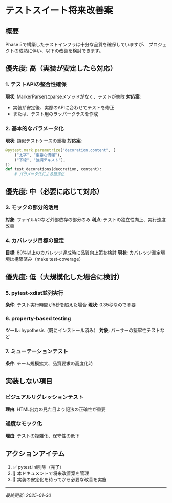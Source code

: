 # テストスイート将来改善案

## 概要
Phase 5で構築したテストインフラは十分な品質を確保していますが、
プロジェクトの成熟に伴い、以下の改善を検討できます。

## 優先度: 高（実装が安定したら対応）

### 1. テストAPIの整合性確保
**現状**: MarkerParserにparseメソッドがなく、テストが失敗
**対応案**: 
- 実装が安定後、実際のAPIに合わせてテストを修正
- または、テスト用のラッパークラスを作成

### 2. 基本的なパラメータ化
**現状**: 類似テストケースの重複
**対応案**:
```python
@pytest.mark.parametrize("decoration,content", [
    ("太字", "重要な情報"),
    ("下線", "強調テキスト"),
])
def test_decorations(decoration, content):
    # パラメータ化による簡潔化
```

## 優先度: 中（必要に応じて対応）

### 3. モックの部分的活用
**対象**: ファイルI/Oなど外部依存の部分のみ
**利点**: テストの独立性向上、実行速度改善

### 4. カバレッジ目標の設定
**目標**: 80%以上のカバレッジ達成時に品質向上策を検討
**現状**: カバレッジ測定環境は構築済み（make test-coverage）

## 優先度: 低（大規模化した場合に検討）

### 5. pytest-xdist並列実行
**条件**: テスト実行時間が5秒を超えた場合
**現状**: 0.35秒なので不要

### 6. property-based testing
**ツール**: hypothesis（既にインストール済み）
**対象**: パーサーの堅牢性テストなど

### 7. ミューテーションテスト
**条件**: チーム規模拡大、品質要求の高度化時

## 実装しない項目

### ビジュアルリグレッションテスト
**理由**: HTML出力の見た目より記法の正確性が重要

### 過度なモック化
**理由**: テストの複雑化、保守性の低下

## アクションアイテム

1. ✅ pytest.ini削除（完了）
2. 📝 本ドキュメントで将来改善案を管理
3. 🔄 実装の安定化を待ってから必要な改善を実施

---
*最終更新: 2025-01-30*